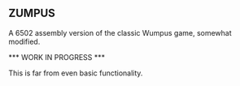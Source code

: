 ## ZUMPUS

A 6502 assembly version of the classic Wumpus game, somewhat modified.

*** WORK IN PROGRESS ***

This is far from even basic functionality.
